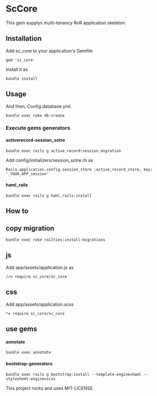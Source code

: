 # ScCore
This gem supplys multi-tenancy RoR application skeleton.

## Installation

Add sc_core to your application's Gemfile
```
gem 'sc_core'
```

Install it as
```
bundle install
```

## Usage
And then, Config database.yml.
```
bundle exec rake db:create
```

### Execute gems generators
#### activerecord-session_sotre
```
bundle exec rails g active_record:session_migration
```
Add config/initializers/session_sotre.rb as
```
Rails.application.config.session_store :active_record_store, key: '_YOUR_APP_session'
```
#### haml_rails
```
bundle exec rails g haml_rails:install
```

## How to
## copy migration
```
bundle exec rake railties:install:migrations
```
## js
Add app/assets/application.js as
```
//= require sc_core/sc_core
```
## css
Add app/assets/application.scss
```
*= require sc_core/sc_core
```
## use gems
#### annotate
```
bundle exec annotate
```
#### bootstrap-generators
```
bundle exec rails g bootstrap:install --template-engine=haml --stylesheet-engine=scss
```

This project rocks and uses MIT-LICENSE.

